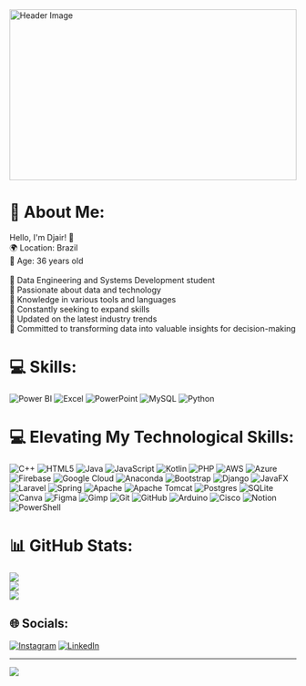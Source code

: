 <img src="[https://images.pexels.com/photos/577585/pexels-photo-577585.jpeg](https://media.licdn.com/dms/image/v2/D4D16AQFaGZVvbEfxGg/profile-displaybackgroundimage-shrink_350_1400/profile-displaybackgroundimage-shrink_350_1400/0/1721324084787?e=1732147200&v=beta&t=ppKO37m_7zgxEoQOmGdykqjCH9O4UpBc1zayewb4QK0)" alt="Header Image" width="100%" height="300px">


# 💫 About Me:
Hello, I'm Djair! 👋<br>
🌍 Location: Brazil<br>
🎂 Age: 36 years old<br><br>
🔹 Data Engineering and Systems Development student<br>
🔹 Passionate about data and technology<br>
🔹 Knowledge in various tools and languages<br>
🔹 Constantly seeking to expand skills<br>
🔹 Updated on the latest industry trends<br>
🔹 Committed to transforming data into valuable insights for decision-making<br> 

# 💻 Skills:
![Power BI](https://img.shields.io/badge/power_bi-F2C811?style=for-the-badge&logo=powerbi&logoColor=black) 
![Excel](https://img.shields.io/badge/Excel-4B8BF4?style=for-the-badge&logo=microsoft-excel&logoColor=white) 
![PowerPoint](https://img.shields.io/badge/PowerPoint-E03C31?style=for-the-badge&logo=microsoft-powerpoint&logoColor=white) 
![MySQL](https://img.shields.io/badge/MySQL-4479A1?style=for-the-badge&logo=mysql&logoColor=white) 
![Python](https://img.shields.io/badge/python-3776AB?style=for-the-badge&logo=python&logoColor=white)

# 💻 Elevating My Technological Skills:
![C++](https://img.shields.io/badge/c++-%2300599C.svg?style=for-the-badge&logo=c%2B%2B&logoColor=white) 
![HTML5](https://img.shields.io/badge/html5-%23E34F26.svg?style=for-the-badge&logo=html5&logoColor=white) 
![Java](https://img.shields.io/badge/java-%23ED8B00.svg?style=for-the-badge&logo=openjdk&logoColor=white) 
![JavaScript](https://img.shields.io/badge/javascript-%23323330.svg?style=for-the-badge&logo=javascript&logoColor=%23F7DF1E) 
![Kotlin](https://img.shields.io/badge/kotlin-%237F52FF.svg?style=for-the-badge&logo=kotlin&logoColor=white) 
![PHP](https://img.shields.io/badge/php-%23777BB4.svg?style=for-the-badge&logo=php&logoColor=white) 
![AWS](https://img.shields.io/badge/AWS-%23FF9900.svg?style=for-the-badge&logo=amazon-aws&logoColor=white) 
![Azure](https://img.shields.io/badge/azure-%230072C6.svg?style=for-the-badge&logo=microsoftazure&logoColor=white) 
![Firebase](https://img.shields.io/badge/firebase-%23039BE5.svg?style=for-the-badge&logo=firebase) 
![Google Cloud](https://img.shields.io/badge/GoogleCloud-%234285F4.svg?style=for-the-badge&logo=google-cloud&logoColor=white) 
![Anaconda](https://img.shields.io/badge/Anaconda-%2344A833.svg?style=for-the-badge&logo=anaconda&logoColor=white) 
![Bootstrap](https://img.shields.io/badge/bootstrap-%238511FA.svg?style=for-the-badge&logo=bootstrap&logoColor=white) 
![Django](https://img.shields.io/badge/django-%23092E20.svg?style=for-the-badge&logo=django&logoColor=white) 
![JavaFX](https://img.shields.io/badge/javafx-%23FF0000.svg?style=for-the-badge&logo=javafx&logoColor=white) 
![Laravel](https://img.shields.io/badge/laravel-%23FF2D20.svg?style=for-the-badge&logo=laravel&logoColor=white) 
![Spring](https://img.shields.io/badge/spring-%236DB33F.svg?style=for-the-badge&logo=spring&logoColor=white) 
![Apache](https://img.shields.io/badge/apache-%23D42029.svg?style=for-the-badge&logo=apache&logoColor=white) 
![Apache Tomcat](https://img.shields.io/badge/apache%20tomcat-%23F8DC75.svg?style=for-the-badge&logo=apache-tomcat&logoColor=black) 
![Postgres](https://img.shields.io/badge/postgres-%23316192.svg?style=for-the-badge&logo=postgresql&logoColor=white) 
![SQLite](https://img.shields.io/badge/sqlite-%2307405e.svg?style=for-the-badge&logo=sqlite&logoColor=white) 
![Canva](https://img.shields.io/badge/Canva-%2300C4CC.svg?style=for-the-badge&logo=Canva&logoColor=white) 
![Figma](https://img.shields.io/badge/figma-%23F24E1E.svg?style=for-the-badge&logo=figma&logoColor=white) 
![Gimp](https://img.shields.io/badge/Gimp-657D8B?style=for-the-badge&logo=gimp&logoColor=FFFFFF) 
![Git](https://img.shields.io/badge/git-%23F05033.svg?style=for-the-badge&logo=git&logoColor=white) 
![GitHub](https://img.shields.io/badge/github-%23121011.svg?style=for-the-badge&logo=github&logoColor=white) 
![Arduino](https://img.shields.io/badge/-Arduino-00979D?style=for-the-badge&logo=Arduino&logoColor=white) 
![Cisco](https://img.shields.io/badge/cisco-%23049fd9.svg?style=for-the-badge&logo=cisco&logoColor=black) 
![Notion](https://img.shields.io/badge/Notion-%23000000.svg?style=for-the-badge&logo=notion&logoColor=white) 
![PowerShell](https://img.shields.io/badge/PowerShell-%235391FE.svg?style=for-the-badge&logo=powershell&logoColor=white)

# 📊 GitHub Stats:
![](https://github-readme-stats.vercel.app/api?username=djair2113&theme=dark&hide_border=false&include_all_commits=false&count_private=false)<br/>
![](https://github-readme-streak-stats.herokuapp.com/?user=djair2113&theme=dark&hide_border=false)<br/>
![](https://github-readme-stats.vercel.app/api/top-langs/?username=djair2113&theme=dark&hide_border=false&include_all_commits=false&count_private=false&layout=compact)

## 🌐 Socials:
[![Instagram](https://img.shields.io/badge/Instagram-%23E4405F.svg?logo=Instagram&logoColor=white)](https://instagram.com/djair2113) 
[![LinkedIn](https://img.shields.io/badge/LinkedIn-%230077B5.svg?logo=linkedin&logoColor=white)](https://linkedin.com/in/djair2113)

---
[![](https://visitcount.itsvg.in/api?id=djair2113&icon=5&color=1)](https://visitcount.itsvg.in)

<!-- Proudly created with GPRM ( https://gprm.itsvg.in ) -->
